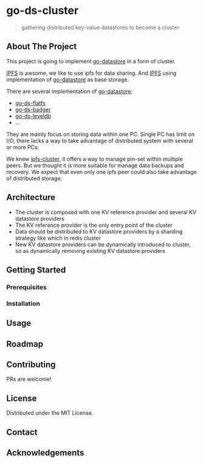 go-ds-cluster
============
> gathering distributed key-value datastores to become a cluster


<!-- ABOUT THE PROJECT -->
## About The Project

This project is going to implement [go-datastore](https://github.com/ipfs/go-datastore) in a form of cluster.

[IPFS](https://github.com/ipfs/ipfs) is awsome, we like to use ipfs for data sharing. And [IPFS](https://github.com/ipfs/ipfs) using implementation of [go-datastore](https://github.com/ipfs/go-datastore) as base storage.

There are several implementation of [go-datastore](https://github.com/ipfs/go-datastore):
- [go-ds-flatfs](https://github.com/ipfs/go-ds-flatfs)
- [go-ds-badger](https://github.com/ipfs/go-ds-badger)
- [go-ds-leveldb](https://github.com/ipfs/go-ds-leveldb)
- ...

They are mainly focus on storing data within one PC. Single PC has limit on I/O, there lacks a way to take advantage of distributed system with several or more PCs.

We knew [ipfs-cluster](https://github.com/ipfs/ipfs-cluster), it offers a way to manage pin-set within multiple peers. But we thought it is more suitable for manage data backups and recovery. We expect that even only one ipfs peer could also take advantage of distributed storage.

## Architecture

- The cluster is composed with one KV reference provider and several KV datastore providers 
- The KV reference provider is the only entry point of the cluster
- Data should be distributed to KV datastore providers by a sharding strategy like which in redis cluster 
- New KV datastore providers can be dynamically introduced to cluster, so as dynamically removing existing KV datastore providers





<!-- GETTING STARTED -->
## Getting Started



### Prerequisites



### Installation





<!-- USAGE EXAMPLES -->
## Usage




<!-- ROADMAP -->
## Roadmap





<!-- CONTRIBUTING -->
## Contributing

PRs are welcome!



<!-- LICENSE -->
## License

Distributed under the MIT License. 



<!-- CONTACT -->
## Contact




<!-- ACKNOWLEDGEMENTS -->
## Acknowledgements





